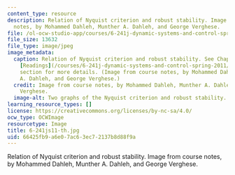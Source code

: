 ```yaml
---
content_type: resource
description: Relation of Nyquist criterion and robust stability. Image from course
  notes, by Mohammed Dahleh, Munther A. Dahleh, and George Verghese.
file: /ol-ocw-studio-app/courses/6-241j-dynamic-systems-and-control-spring-2011/66425fb9a6e07ac63ec72137b8d88f9a_6-241js11-th.jpg
file_size: 13632
file_type: image/jpeg
image_metadata:
  caption: Relation of Nyquist criterion and robust stability. See Chapter 20 in the
    [Readings](/courses/6-241j-dynamic-systems-and-control-spring-2011/pages/readings)
    section for more details. (Image from course notes, by Mohammed Dahleh, Munther
    A. Dahleh, and George Verghese.)
  credit: Image from course notes, by Mohammed Dahleh, Munther A. Dahleh, and George
    Verghese.
  image-alt: Two graphs of the Nyquist criterion and robust stability.
learning_resource_types: []
license: https://creativecommons.org/licenses/by-nc-sa/4.0/
ocw_type: OCWImage
resourcetype: Image
title: 6-241js11-th.jpg
uid: 66425fb9-a6e0-7ac6-3ec7-2137b8d88f9a
---
```

Relation of Nyquist criterion and robust stability. Image from course notes, by Mohammed Dahleh, Munther A. Dahleh, and George Verghese.